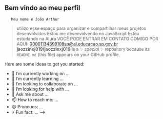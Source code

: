 ## Bem vindo ao meu perfil
       Meu nome é João Arthur
> utilizo esse espaço para organizar e compartilhar meus projetos desenvolvidos
> Estou me desenvolvendo no JavaScript
> Estou estudando na Alura
> VOCÊ PODE ENTRAR EM CONTATO COMIGO POR AQUI:
> 00001134399108sp@al.educacao.sp.gov.br
**jaozzinxj019/jaozzinxj019** is a ✨ _special_ ✨ repository because its `README.md` (this file) appears on your GitHub profile.

Here are some ideas to get you started:

- 🔭 I’m currently working on ...
- 🌱 I’m currently learning ...
- 👯 I’m looking to collaborate on ...
- 🤔 I’m looking for help with ...
- 💬 Ask me about ...
- 📫 How to reach me: ...
- 😄 Pronouns: ...
- ⚡ Fun fact: ...
-->
